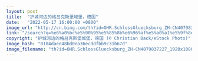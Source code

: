 ```yaml
---
layout: post
title:  "护城河边的格吕克斯堡城堡，德国"
date:   "2022-05-17 16:00:00 +0800"
image_url: "http://cn.bing.com/th?id=OHR.SchlossGluecksburg_ZH-CN4079837227_1920x1080.jpg&rf=LaDigue_1920x1080.jpg&pid=hp"
link: "/search?q=%e6%a0%bc%e5%90%95%e5%85%8b%e6%96%af%e5%a0%a1%e5%9f%8e%e5%a0%a1&form=hpcapt&mkt=zh-cn"
copyright: "护城河边的格吕克斯堡城堡，德国 (© Christian Back/eStock Photo)"
image_hash: "0104daee48bd0ea36ecddfbb9c31b67d"
image_filename: "th?id=OHR.SchlossGluecksburg_ZH-CN4079837227_1920x1080.jpg&rf=LaDigue_1920x1080.jpg&pid=hp"
---
```

